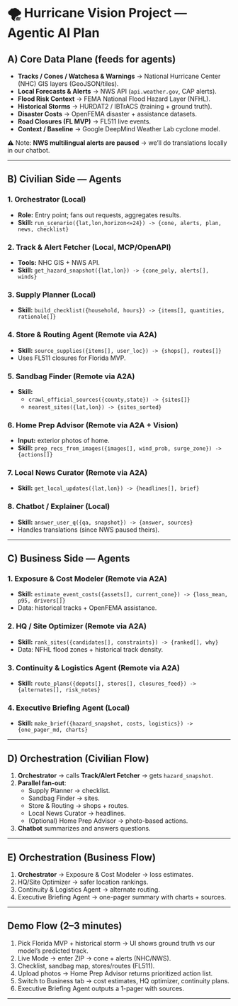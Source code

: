 # 🌪️ Hurricane Vision Project — Agentic AI Plan

## A) Core Data Plane (feeds for agents)

- **Tracks / Cones / Watchesa & Warnings** → National Hurricane Center (NHC) GIS layers (GeoJSON/tiles).  
- **Local Forecasts & Alerts** → NWS API (`api.weather.gov`, CAP alerts).  
- **Flood Risk Context** → FEMA National Flood Hazard Layer (NFHL).  
- **Historical Storms** → HURDAT2 / IBTrACS (training + ground truth).  
- **Disaster Costs** → OpenFEMA disaster + assistance datasets.  
- **Road Closures (FL MVP)** → FL511 live events.  
- **Context / Baseline** → Google DeepMind Weather Lab cyclone model.  

⚠️ Note: **NWS multilingual alerts are paused** → we’ll do translations locally in our chatbot.

---

## B) Civilian Side — Agents

### 1. Orchestrator (Local)
- **Role:** Entry point; fans out requests, aggregates results.  
- **Skill:** `run_scenario({lat,lon,horizon<=24}) -> {cone, alerts, plan, news, checklist}`

### 2. Track & Alert Fetcher (Local, MCP/OpenAPI)
- **Tools:** NHC GIS + NWS API.  
- **Skill:** `get_hazard_snapshot({lat,lon}) -> {cone_poly, alerts[], winds}`

### 3. Supply Planner (Local)
- **Skill:** `build_checklist({household, hours}) -> {items[], quantities, rationale[]}`

### 4. Store & Routing Agent (Remote via A2A)
- **Skill:** `source_supplies({items[], user_loc}) -> {shops[], routes[]}`  
- Uses FL511 closures for Florida MVP.

### 5. Sandbag Finder (Remote via A2A)
- **Skill:**  
  - `crawl_official_sources({county,state}) -> {sites[]}`  
  - `nearest_sites({lat,lon}) -> {sites_sorted}`

### 6. Home Prep Advisor (Remote via A2A + Vision)
- **Input:** exterior photos of home.  
- **Skill:** `prep_recs_from_images({images[], wind_prob, surge_zone}) -> {actions[]}`

### 7. Local News Curator (Remote via A2A)
- **Skill:** `get_local_updates({lat,lon}) -> {headlines[], brief}`

### 8. Chatbot / Explainer (Local)
- **Skill:** `answer_user_q({qa, snapshot}) -> {answer, sources}`  
- Handles translations (since NWS paused theirs).

---

## C) Business Side — Agents

### 1. Exposure & Cost Modeler (Remote via A2A)
- **Skill:** `estimate_event_costs({assets[], current_cone}) -> {loss_mean, p95, drivers[]}`  
- Data: historical tracks + OpenFEMA assistance.

### 2. HQ / Site Optimizer (Remote via A2A)
- **Skill:** `rank_sites({candidates[], constraints}) -> {ranked[], why}`  
- Data: NFHL flood zones + historical track density.

### 3. Continuity & Logistics Agent (Remote via A2A)
- **Skill:** `route_plans({depots[], stores[], closures_feed}) -> {alternates[], risk_notes}`

### 4. Executive Briefing Agent (Local)
- **Skill:** `make_brief({hazard_snapshot, costs, logistics}) -> {one_pager_md, charts}`

---

## D) Orchestration (Civilian Flow)

1. **Orchestrator** → calls **Track/Alert Fetcher** → gets `hazard_snapshot`.  
2. **Parallel fan-out**:  
   - Supply Planner → checklist.  
   - Sandbag Finder → sites.  
   - Store & Routing → shops + routes.  
   - Local News Curator → headlines.  
   - (Optional) Home Prep Advisor → photo-based actions.  
3. **Chatbot** summarizes and answers questions.

---

## E) Orchestration (Business Flow)

1. **Orchestrator** → Exposure & Cost Modeler → loss estimates.  
2. HQ/Site Optimizer → safer location rankings.  
3. Continuity & Logistics Agent → alternate routing.  
4. Executive Briefing Agent → one-pager summary with charts + sources.

---

## Demo Flow (2–3 minutes)

1. Pick Florida MVP + historical storm → UI shows ground truth vs our model’s predicted track.  
2. Live Mode → enter ZIP → cone + alerts (NHC/NWS).  
3. Checklist, sandbag map, stores/routes (FL511).  
4. Upload photos → Home Prep Advisor returns prioritized action list.  
5. Switch to Business tab → cost estimates, HQ optimizer, continuity plans.  
6. Executive Briefing Agent outputs a 1-pager with sources.

---
